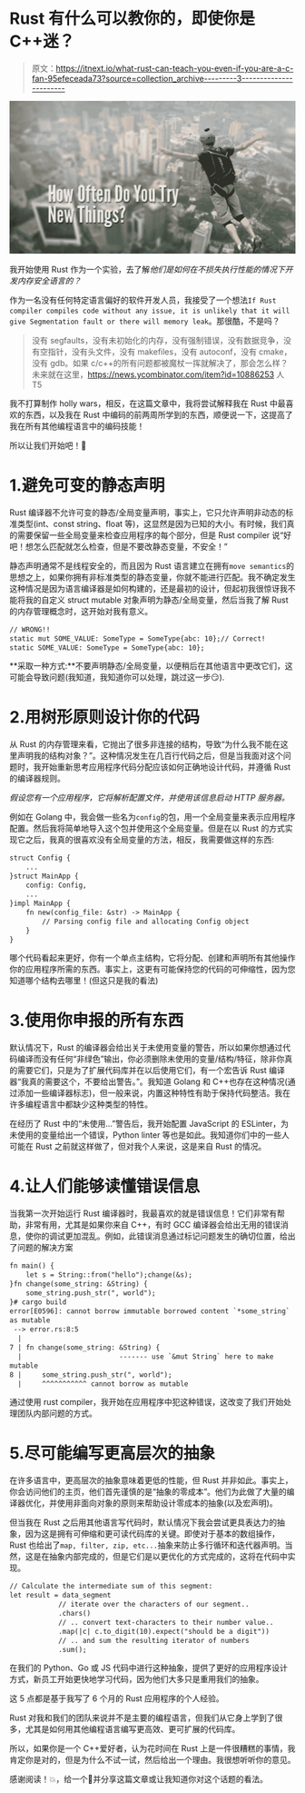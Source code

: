 # Rust 有什么可以教你的，即使你是 C++迷？

> 原文：<https://itnext.io/what-rust-can-teach-you-even-if-you-are-a-c-fan-95efeceada73?source=collection_archive---------3----------------------->

![](img/e25c2f211ecb0a6c9d299e9f480601ed.png)

我开始使用 Rust 作为一个实验，去了解*他们是如何在不损失执行性能的情况下开发内存安全语言的？*

作为一名没有任何特定语言偏好的软件开发人员，我接受了一个想法`If Rust compiler compiles code without any issue, it is unlikely that it will give Segmentation fault or there will memory leak`。那很酷，不是吗？

> 没有 segfaults，没有未初始化的内存，没有强制错误，没有数据竞争，没有空指针，没有头文件，没有 makefiles，没有 autoconf，没有 cmake，没有 gdb。如果 c/c++的所有问题都被魔杖一挥就解决了，那会怎么样？未来就在这里，https://news.ycombinator.com/item?id=10886253 人
> T5

我不打算制作 holly wars，相反，在这篇文章中，我将尝试解释我在 Rust 中最喜欢的东西，以及我在 Rust 中编码的前两周所学到的东西，顺便说一下，这提高了我在所有其他编程语言中的编码技能！

所以让我们开始吧！🎉

# 1.避免可变的静态声明

Rust 编译器不允许可变的静态/全局变量声明，事实上，它只允许声明非动态的标准类型(int、const string、float 等)，这显然是因为已知的大小。有时候，我们真的需要保留一些全局变量来检查应用程序的每个部分，但是 Rust compiler 说“好吧！想怎么匹配就怎么检查，但是不要改静态变量，不安全！”

静态声明通常不是线程安全的，而且因为 Rust 语言建立在拥有`move semantics`的思想之上，如果你拥有非标准类型的静态变量，你就不能进行匹配。我不确定发生这种情况是因为语言编译器是如何构建的，还是最初的设计，但起初我很惊讶我不能将我的自定义 struct mutable 对象声明为静态/全局变量，然后当我了解 Rust 的内存管理概念时，这开始对我有意义。

```
// WRONG!!
static mut SOME_VALUE: SomeType = SomeType{abc: 10};// Correct!
static SOME_VALUE: SomeType = SomeType{abc: 10};
```

**采取一种方式:**不要声明静态/全局变量，以便稍后在其他语言中更改它们，这可能会导致问题(我知道，我知道你可以处理，跳过这一步😏).

# 2.用树形原则设计你的代码

从 Rust 的内存管理来看，它抛出了很多非连接的结构，导致“为什么我不能在这里声明我的结构对象？”。这种情况发生在几百行代码之后，但是当我面对这个问题时，我开始重新思考应用程序代码分配应该如何正确地设计代码，并遵循 Rust 的编译器规则。

*假设您有一个应用程序，它将解析配置文件，并使用该信息启动 HTTP 服务器。*

例如在 Golang 中，我会做一些名为`config`的包，用一个全局变量来表示应用程序配置。然后我将简单地导入这个包并使用这个全局变量。但是在以 Rust 的方式实现它之后，我真的很喜欢没有全局变量的方法，相反，我需要做这样的东西:

```
struct Config {
    ...
}struct MainApp {
    config: Config,
    ...
}impl MainApp {
    fn new(config_file: &str) -> MainApp {
        // Parsing config file and allocating Config object
    }
}
```

哪个代码看起来更好，你有一个单点主结构，它将分配、创建和声明所有其他操作你的应用程序所需的东西。事实上，这更有可能保持您的代码的可伸缩性，因为您知道哪个结构去哪里！(但这只是我的看法)

# 3.使用你申报的所有东西

默认情况下，Rust 的编译器会给出关于未使用变量的警告，所以如果你想通过代码编译而没有任何“非绿色”输出，你必须删除未使用的变量/结构/特征，除非你真的需要它们，只是为了扩展代码库并在以后使用它们，有一个宏告诉 Rust 编译器“我真的需要这个，不要给出警告。”。我知道 Golang 和 C++也存在这种情况(通过添加一些编译器标志)，但一般来说，内置这种特性有助于保持代码整洁。我在许多编程语言中都缺少这种类型的特性。

在经历了 Rust 中的“未使用…”警告后，我开始配置 JavaScript 的 ESLinter，为未使用的变量给出一个错误，Python linter 等也是如此。我知道你们中的一些人可能在 Rust 之前就这样做了，但对我个人来说，这是来自 Rust 的情况。

# 4.让人们能够读懂错误信息

当我第一次开始运行 Rust 编译器时，我最喜欢的就是错误信息！它们非常有帮助，非常有用，尤其是如果你来自 C++，有时 GCC 编译器会给出无用的错误消息，使你的调试更加混乱。例如，此错误消息通过标记问题发生的确切位置，给出了问题的解决方案

```
fn main() {
    let s = String::from("hello");change(&s);
}fn change(some_string: &String) {
    some_string.push_str(", world");
}# cargo build
error[E0596]: cannot borrow immutable borrowed content `*some_string` as mutable
 --> error.rs:8:5
  |
7 | fn change(some_string: &String) {
  |                        ------- use `&mut String` here to make mutable
8 |     some_string.push_str(", world");
  |     ^^^^^^^^^^^ cannot borrow as mutable
```

通过使用 rust compiler，我开始在应用程序中犯这种错误，这改变了我们开始处理团队内部问题的方式。

# 5.尽可能编写更高层次的抽象

在许多语言中，更高层次的抽象意味着更低的性能，但 Rust 并非如此。事实上，你会访问他们的主页，他们首先谨慎的是“抽象的零成本”。他们为此做了大量的编译器优化，并使用非面向对象的原则来帮助设计零成本的抽象(以及宏声明)。

但当我在 Rust 之后用其他语言写代码时，默认情况下我会尝试更具表达力的抽象，因为这是拥有可伸缩和更可读代码库的关键。即使对于基本的数组操作，Rust 也给出了`map, filter, zip, etc...`抽象来防止多行循环和迭代器声明。当然，这是在抽象内部完成的，但是它们是以更优化的方式完成的，这将在代码中实现。

```
// Calculate the intermediate sum of this segment:
let result = data_segment
            // iterate over the characters of our segment..
            .chars()
            // .. convert text-characters to their number value..
            .map(|c| c.to_digit(10).expect("should be a digit"))
            // .. and sum the resulting iterator of numbers
            .sum();
```

在我们的 Python、Go 或 JS 代码中进行这种抽象，提供了更好的应用程序设计方式，新员工开始更快地学习代码，因为他们大多只是重用我们的抽象。

这 5 点都是基于我写了 6 个月的 Rust 应用程序的个人经验。

Rust 对我和我们的团队来说并不是主要的编程语言，但我们从它身上学到了很多，尤其是如何用其他编程语言编写更高效、更可扩展的代码库。

所以，如果你是一个 C++爱好者，认为花时间在 Rust 上是一件很糟糕的事情，我肯定你是对的，但是为什么不试一试，然后给出一个理由。我很想听听你的意见。

感谢阅读！💥，给一个👏并分享这篇文章或让我知道你对这个话题的看法。